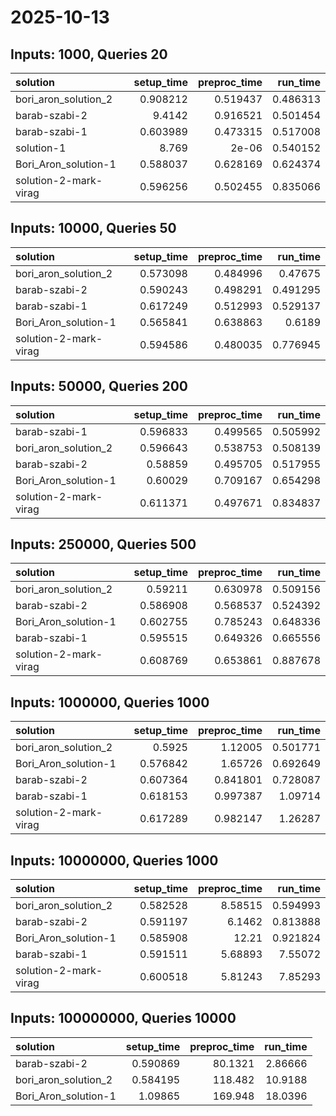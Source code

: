 # 2025-10-13

## Inputs: 1000, Queries 20

| solution              |   setup_time |   preproc_time |   run_time |
|:----------------------|-------------:|---------------:|-----------:|
| bori_aron_solution_2  |     0.908212 |       0.519437 |   0.486313 |
| barab-szabi-2         |     9.4142   |       0.916521 |   0.501454 |
| barab-szabi-1         |     0.603989 |       0.473315 |   0.517008 |
| solution-1            |     8.769    |       2e-06    |   0.540152 |
| Bori_Aron_solution-1  |     0.588037 |       0.628169 |   0.624374 |
| solution-2-mark-virag |     0.596256 |       0.502455 |   0.835066 |

## Inputs: 10000, Queries 50

| solution              |   setup_time |   preproc_time |   run_time |
|:----------------------|-------------:|---------------:|-----------:|
| bori_aron_solution_2  |     0.573098 |       0.484996 |   0.47675  |
| barab-szabi-2         |     0.590243 |       0.498291 |   0.491295 |
| barab-szabi-1         |     0.617249 |       0.512993 |   0.529137 |
| Bori_Aron_solution-1  |     0.565841 |       0.638863 |   0.6189   |
| solution-2-mark-virag |     0.594586 |       0.480035 |   0.776945 |

## Inputs: 50000, Queries 200

| solution              |   setup_time |   preproc_time |   run_time |
|:----------------------|-------------:|---------------:|-----------:|
| barab-szabi-1         |     0.596833 |       0.499565 |   0.505992 |
| bori_aron_solution_2  |     0.596643 |       0.538753 |   0.508139 |
| barab-szabi-2         |     0.58859  |       0.495705 |   0.517955 |
| Bori_Aron_solution-1  |     0.60029  |       0.709167 |   0.654298 |
| solution-2-mark-virag |     0.611371 |       0.497671 |   0.834837 |

## Inputs: 250000, Queries 500

| solution              |   setup_time |   preproc_time |   run_time |
|:----------------------|-------------:|---------------:|-----------:|
| bori_aron_solution_2  |     0.59211  |       0.630978 |   0.509156 |
| barab-szabi-2         |     0.586908 |       0.568537 |   0.524392 |
| Bori_Aron_solution-1  |     0.602755 |       0.785243 |   0.648336 |
| barab-szabi-1         |     0.595515 |       0.649326 |   0.665556 |
| solution-2-mark-virag |     0.608769 |       0.653861 |   0.887678 |

## Inputs: 1000000, Queries 1000

| solution              |   setup_time |   preproc_time |   run_time |
|:----------------------|-------------:|---------------:|-----------:|
| bori_aron_solution_2  |     0.5925   |       1.12005  |   0.501771 |
| Bori_Aron_solution-1  |     0.576842 |       1.65726  |   0.692649 |
| barab-szabi-2         |     0.607364 |       0.841801 |   0.728087 |
| barab-szabi-1         |     0.618153 |       0.997387 |   1.09714  |
| solution-2-mark-virag |     0.617289 |       0.982147 |   1.26287  |

## Inputs: 10000000, Queries 1000

| solution              |   setup_time |   preproc_time |   run_time |
|:----------------------|-------------:|---------------:|-----------:|
| bori_aron_solution_2  |     0.582528 |        8.58515 |   0.594993 |
| barab-szabi-2         |     0.591197 |        6.1462  |   0.813888 |
| Bori_Aron_solution-1  |     0.585908 |       12.21    |   0.921824 |
| barab-szabi-1         |     0.591511 |        5.68893 |   7.55072  |
| solution-2-mark-virag |     0.600518 |        5.81243 |   7.85293  |

## Inputs: 100000000, Queries 10000

| solution             |   setup_time |   preproc_time |   run_time |
|:---------------------|-------------:|---------------:|-----------:|
| barab-szabi-2        |     0.590869 |        80.1321 |    2.86666 |
| bori_aron_solution_2 |     0.584195 |       118.482  |   10.9188  |
| Bori_Aron_solution-1 |     1.09865  |       169.948  |   18.0396  |